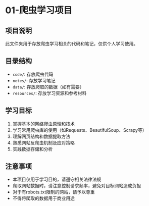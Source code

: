 # 01-爬虫学习项目

## 项目说明
此文件夹用于存放爬虫学习相关的代码和笔记，仅供个人学习使用。

## 目录结构
- `code/`: 存放爬虫代码
- `notes/`: 存放学习笔记
- `data/`: 存放爬取的数据（如有需要）
- `resources/`: 存放学习资源和参考材料

## 学习目标
1. 掌握基本的网络爬虫原理和技术
2. 学习常用爬虫库的使用（如Requests、BeautifulSoup、Scrapy等）
3. 理解网页结构和数据提取方法
4. 熟悉网站反爬虫机制及应对策略
5. 实践数据存储和分析

## 注意事项
- 本项目仅用于学习目的，请遵守相关法律法规
- 爬取网站数据时，请注意控制请求频率，避免对目标网站造成负担
- 对于有robots.txt限制的网站，请予以尊重
- 不得将爬取的数据用于商业用途 